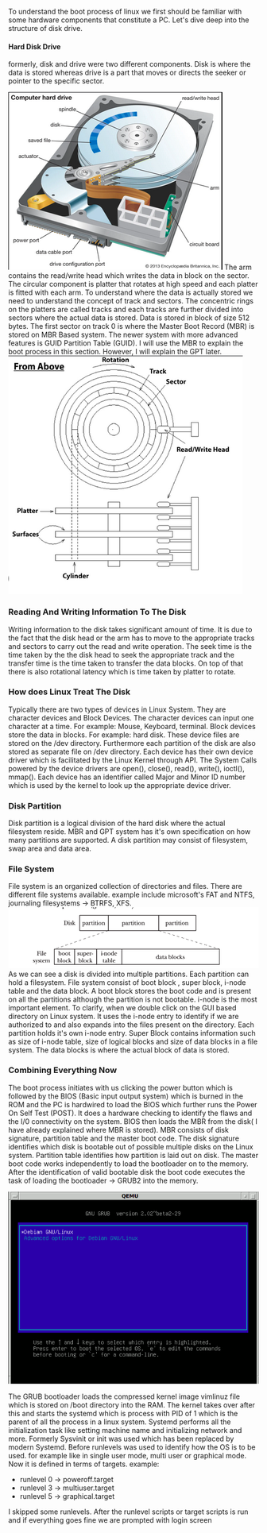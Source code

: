 To understand the boot process of linux we first should be familiar with some hardware components that constitute a PC. Let's  dive deep into the structure of disk drive.
#### Hard Disk Drive
 formerly, disk and drive were two different components. Disk is where the data is stored whereas drive is a part that moves or directs the seeker or pointer to the specific sector.

![](attachments/linux_one.png)
The arm contains the read/write head which writes the data in block on the sector. The circular component is platter that rotates at high speed and each platter is fitted with each arm. To understand where the data is actually stored we need to understand the concept of track and sectors.
The concentric rings on the platters are called tracks and each tracks are further divided into sectors where the actual data is stored. Data is stored in block of size 512 bytes. The first sector on track 0 is where the Master Boot Record (MBR) is stored on MBR Based system. The newer system with more advanced features is  GUID Partition Table (GUID). I will use the MBR to explain the boot process in this section. However, I will explain the GPT later.
![](attachments/Linux_two.png)

### Reading And Writing Information To The Disk
Writing information to the disk takes significant amount of time. It is due to the fact that the disk head or the arm has to move to the appropriate tracks and sectors to carry out the read and write operation. The seek time is the time taken by the the disk head to seek the appropriate track and the transfer time is the time taken to transfer the data blocks. On top of that there is also rotational latency which is time taken by platter to rotate.

### How does Linux Treat The Disk
Typically there are two types of devices in Linux System. They are character devices and Block Devices. The character devices can input one character at a time. For example: Mouse, Keyboard, terminal. Block devices store the data in blocks. For example: hard disk. These device files are stored on the /dev directory. Furthermore each partition of the disk are also stored as separate file on /dev directory. Each device has their own device driver which is facilitated by the Linux Kernel through API. The System Calls powered  by the device drivers are open(), close(), read(), write(), ioctl(), mmap(). Each device has an identifier called Major and Minor ID number which is used by the kernel to look up the appropriate device driver.

### Disk Partition
Disk partition is a logical division of the hard disk where the actual filesystem reside. MBR and GPT system has it's own specification on how many partitions are supported. A disk partition may consist of filesystem, swap area and data area.

### File System
File system is an organized collection of directories and files. There are different file systems available. example include microsoft's FAT and NTFS, journaling filesystems
-> BTRFS, XFS. 
![](attachments/Linux_three.png)
As we can see a disk is divided into multiple partitions. Each partition can hold a filesystem. File system consist of boot block , super block, i-node table and the data block. A boot block stores the boot code and  is present on all the partitions although the partition is not bootable. i-node is the most important element. To clarify, when we double click on the GUI based directory on Linux system. It uses the i-node entry to identify if we are authorized to and also expands into the files present on the directory. Each partition holds it's own i-node entry. Super Block contains information such as size of i-node table, size of logical blocks and size of data blocks in a file system. The data blocks is where the actual block of data is stored.

### Combining Everything Now
The boot process initiates with us clicking the power button which is followed by the BIOS (Basic input output system) which is burned in  the ROM and the PC is hardwired to load the BIOS which further runs the Power On Self Test (POST). It does a hardware checking to identify the flaws and the I/0 connectivity on the system. BIOS then loads the MBR from the disk( I have already explained where MBR is stored). MBR consists of disk signature, partition table and the master boot code. The disk signature identifies which disk is bootable out of possible multiple disks on the Linux system. Partition table identifies how partition is laid out on disk. The master boot code works independently to load the bootloader on to the memory. After the identification of valid bootable disk the boot code executes the task of loading the bootloader -> GRUB2 into the  memory.

![](attachments/linux_four.png)

The GRUB bootloader loads the compressed kernel image vimlinuz file which is stored on /boot directory into the RAM. The kernel takes over after this and starts the systemd which is process with PID of 1 which is the parent of all the process in a linux system. Systemd performs all the initialization task like setting machine name and initializing network and more. Formerly Sysvinit or init was used which has been replaced by modern Systemd. Before runlevels was used to identify how the OS is to be used. for example like in single user mode, multi user or graphical mode. Now it is defined in terms of targets.
example:

* runlevel 0 -> poweroff.target
* runlevel 3 -> multiuser.target
* runlevel 5 -> graphical.target

I skipped some runlevels. After the runlevel scripts or target scripts is run and if everything goes fine we are prompted with login screen

